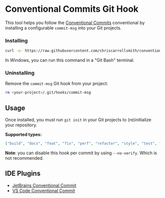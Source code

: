 # Conventional Commits Git Hook

This tool helps you follow the [Conventional Commits](https://www.conventionalcommits.org) conventional by installing a configurable `commit-msg` into your Git projects.

### Installing

```sh
curl -o- https://raw.githubusercontent.com/chriscarrollsmith/conventional-commits-git-hook/master/scripts/install.sh | sh
```

In Windows, you can run this command in a "Git Bash" terminal. 

### Uninstalling

Remove the `commit-msg` Git hook from your project:

```sh
rm <your-project>/.git/hooks/commit-msg
```

## Usage <a name = "usage"></a>

Once installed, you must run `git init` in your Git projects to (re)initialize your repository.

**Supported types:**

```json
["build", "docs", "feat", "fix", "perf", "refactor", "style", "test", "chore"]
```

**Note**: you can disable this hook per commit by using `--no-verify`. Which is not recommended.

## IDE Plugins

- [JetBrains Conventional Commit](https://plugins.jetbrains.com/plugin/13389-conventional-commit)
- [VS Code Conventional Commit](https://marketplace.visualstudio.com/items?itemName=vivaxy.vscode-conventional-commits)
